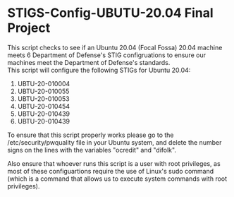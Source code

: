 # STIGS-Config-UBUTU-20.04 Final Project
This script checks to see if an Ubuntu 20.04 (Focal Fossa) 20.04 machine meets 6 Department of Defense's STIG configruations to ensure our machines meet the Department of Defense's standards. <br />
This script will configure the following STIGs for Ubuntu 20.04:
1. UBTU-20-010004
2. UBTU-20-010055
3. UBTU-20-010053
4. UBTU-20-010454
5. UBTU-20-010439
6. UBTU-20-010439

To ensure that this script properly works please go to the /etc/security/pwquality file in your Ubuntu system, and delete the number signs on the lines with the variables "ocredit" and "difolk".  

Also ensure that whoever runs this script is a user with root privileges, as most of these configuartions require the use of Linux's sudo command (which is a command that allows us to execute system commands with root privileges).  
